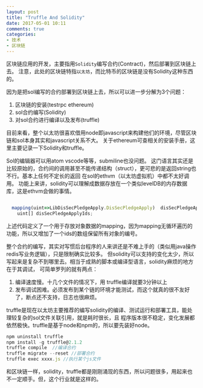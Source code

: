 ```yaml
---
layout: post
title: "Truffle And Solidity"
date: 2017-05-01 10:11
comments: true
categories:
- 技术
- 区块链
---
```


区块链应用的开发，主要指用`Solidity`编写合约(Contract)，然后部署到区块链上去。
注意，此处的区块链特指`以太坊`，而比特币的区块链是没有Solidity这种东西的。

因为是把sol编写的合约部署到区块链上去，所以可以进一步分解为3个问题：

1. 区块链的安装(testrpc ethereum)  
2. sol合约编写(Solidity)  
3. 对sol合约进行编译以及发布(truffle)  

目前来看，整个以太坊很喜欢借用node即javascript来构建他们的环境，尽管区块链和sol本身其实和javascript关系不大。
关于ethereum可查相关的安装手册，这里主要记录一下Solidity和truffle。

Sol的编辑器可以用atom vscode等等，submiline也没问题。
这门语言其实还是比较原始的，合约间的调用甚至不能传递结构（struct），更可悲的是返回string也不行。基本上任何不定长的返回
在sol的ethvm（以太坊虚拟机）中都不太好调用。
功能上来讲，solidity可以理解成数据存放在一个类似levelDB的内存数据库，这是ethvm会做的事情。
```javascript

  mapping(uint=>LibDisSecPledgeApply.DisSecPledgeApply)  disSecPledgeApplyMap;
	uint[] disSecPledgeApplyIds;
```

上述代码定义了一个用于存放对象数据的mapping，因为mapping无循环遍历的功能，所以又增加了一个ids的数组保留所有对象的编号。

整个合约的编写，其实对写惯后台程序的人来讲还是不难上手的（类似用java操作redis写业务逻辑），只是限制确实比较多。
但solidity可以支持的变化太少，所以写起来是复杂不到哪里去。相当于成熟的脚本或编译型语言，solidity麻烦的地方在于其调试，
可简单罗列的就有两点：

1. 编译速度慢。十几个文件的情况下，用 truffle编译就要3分钟以上  
2. 发布调试困难。必须发布到某个链的环境才能测试，而这个就真的很不友好了，断点还不支持，日志也很麻烦。  

truffle是现在以太坊主要推荐的编写solidity的编译、测试运行和部署工具，能处理较复杂的sol文件关联引用，就是耗时很长，且
程序版本很不稳定，变化发展都依然极快。truffle是基于node和npm的，所以要先装好node。

```javascript
npm uninstall truffle
npm install -g truffle@2.1.2
truffle compile  //编译合约
truffle migrate --reset //部署合约
truffle exec xxxx.js //执行某个js文件
```

和区块链一样，solidity，truffle都是刚刚涌现的东西，所以问题很多，用起来也不一定顺手。但，这个行业就是这样的。
